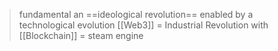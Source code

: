 >fundamental an ==ideological revolution== enabled by a technological evolution
>	[[Web3]] = Industrial Revolution with [[Blockchain]] = steam engine